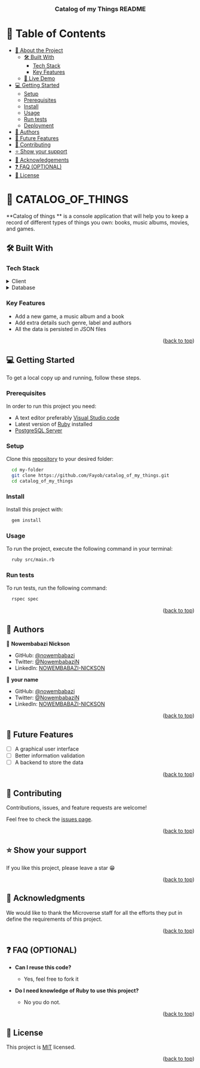 <div align="center">
  <h3><b>Catalog of my Things README</b></h3>

</div>

# 📗 Table of Contents

- [📖 About the Project](#about-project)
  - [🛠 Built With](#built-with)
    - [Tech Stack](#tech-stack)
    - [Key Features](#key-features)
  - [🚀 Live Demo](#live-demo)
- [💻 Getting Started](#getting-started)
  - [Setup](#setup)
  - [Prerequisites](#prerequisites)
  - [Install](#install)
  - [Usage](#usage)
  - [Run tests](#run-tests)
  - [Deployment](#triangular_flag_on_post-deployment)
- [👥 Authors](#authors)
- [🔭 Future Features](#future-features)
- [🤝 Contributing](#contributing)
- [⭐️ Show your support](#support)
- [🙏 Acknowledgements](#acknowledgements)
- [❓ FAQ (OPTIONAL)](#faq)
- [📝 License](#license)

# 📖 CATALOG_OF_THINGS <a name="about-project"></a>

**Catalog of things ** is a console application that will help you to keep a record of different types of things you own: books, music albums, movies, and games.

## 🛠 Built With <a name="built-with"></a>

### Tech Stack <a name="tech-stack"></a>

<details>
  <summary>Client</summary>
  <ul>
    <li><a href="https://ruby-lang.org/">Ruby</a></li>
  </ul>
</details>

<details>
<summary>Database</summary>
  <ul>
    <li><a href="https://www.postgresql.org/">PostgreSQL</a></li>
  </ul>
</details>

### Key Features <a name="key-features"></a>

- Add a new game, a music album and a book
- Add extra details such genre, label and authors
- All the data is persisted in JSON files

<p align="right">(<a href="#readme-top">back to top</a>)</p>

## 💻 Getting Started <a name="getting-started"></a>

To get a local copy up and running, follow these steps.

### Prerequisites

In order to run this project you need:

- A text editor preferably [Visual Studio code](https://code.visualstudio.com/)
- Latest version of [Ruby](https://www.ruby-lang.org/en/downloads/) installed
- [PostgreSQL Server](https://www.postgresql.org/download/)


### Setup

Clone this [repository](https://github.com/Fayob/catalog_of_my_things) to your desired folder:

```sh
  cd my-folder
  git clone https://github.com/Fayob/catalog_of_my_things.git
  cd catalog_of_my_things
```

### Install

Install this project with:

```sh
  gem install
```

### Usage

To run the project, execute the following command in your terminal:

```sh
  ruby src/main.rb
```

### Run tests

To run tests, run the following command:

```sh
  rspec spec
```

<p align="right">(<a href="#readme-top">back to top</a>)</p>


## 👥 Authors <a name="authors"></a>

👤 **Nowembabazi Nickson**

- GitHub: [@nowembabazi](https://github.com/Nowembabazi)
- Twitter: [@NowembabaziN](https://twitter.com/NowembabaziN)
- LinkedIn: [NOWEMBABAZI-NICKSON](http://linkedin.com/in/nowembabazi-nickson/)

👤 **your name**

- GitHub: [@nowembabazi](https://github.com/Nowembabazi)
- Twitter: [@NowembabaziN](https://twitter.com/NowembabaziN)
- LinkedIn: [NOWEMBABAZI-NICKSON](http://linkedin.com/in/nowembabazi-nickson/)



<p align="right">(<a href="#readme-top">back to top</a>)</p>

## 🔭 Future Features <a name="future-features"></a>

- [ ] A graphical user interface
- [ ] Better information validation
- [ ] A backend to store the data

<p align="right">(<a href="#readme-top">back to top</a>)</p>

## 🤝 Contributing <a name="contributing"></a>

Contributions, issues, and feature requests are welcome!

Feel free to check the [issues page](../../issues/).

<p align="right">(<a href="#readme-top">back to top</a>)</p>


## ⭐️ Show your support <a name="support"></a>

If you like this project, please leave a star 😁

<p align="right">(<a href="#readme-top">back to top</a>)</p>

## 🙏 Acknowledgments <a name="acknowledgements"></a>

We would like to thank the Microverse staff for all the efforts they put in define the requirements of this project.

<p align="right">(<a href="#readme-top">back to top</a>)</p>


## ❓ FAQ (OPTIONAL) <a name="faq"></a>

- **Can I reuse this code?**

  - Yes, feel free to fork it

- **Do I need knowledge of Ruby to use this project?**

  - No you do not.

<p align="right">(<a href="#readme-top">back to top</a>)</p>

## 📝 License <a name="license"></a>

This project is [MIT](./MIT.md) licensed.

<p align="right">(<a href="#readme-top">back to top</a>)</p>
